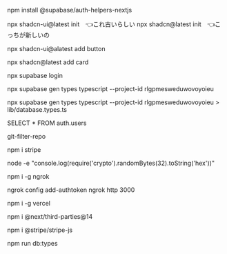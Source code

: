 <!-- supabaseのauth helpersをインストール -->
npm install @supabase/auth-helpers-nextjs


<!-- shad cni -->
npx shadcn-ui@latest init　👈これ古いらしい
npx shadcn@latest init　👈こっちが新しいの
<!-- button -->
npx shadcn-ui@alatest add button
<!-- card -->
npx shadcn@latest add card


<!-- supabase CLI -->
npx supabase login
<!-- supabaseのテーブルの型をCLIで作成する方法 -->
npx supabase gen types typescript --project-id rlgpmesweduwovoyoieu
<!-- リダイレクトでファイルに生成した型を保存する方法 -->
npx supabase gen types typescript --project-id rlgpmesweduwovoyoieu > lib/database.types.ts



<!-- supabaseが管理しているユーザーの情報  -->
SELECT * FROM auth.users

<!-- gitの履歴を完全消去するやつ？ -->
git-filter-repo

<!-- stripeのモジュールをダウンロード -->
npm i stripe

<!-- ランダムな文字列を生成する方法 -->
node -e "console.log(require('crypto').randomBytes(32).toString('hex'))"

<!-- localhost:3000を一時的に外部へ公開する便利なサービス"ngrok"をインストール -->
npm i -g ngrok

<!-- そのngrokを使う方法 -->
<!-- まずは、アクセストークンを追加 -->
ngrok config add-authtoken
ngrok http 3000

<!-- vercelのCLI -->
npm i -g vercel


<!-- youtubeなどのサードパーティ系をいい感じで扱えるようにするやつ -->
<!-- バージョン周り合わせるため公式ではないやつ使用 -->
npm i @next/third-parties@14

<!-- ストライプのリダイレクトさせるモジュールをインストール -->
npm i @stripe/stripe-js


<!-- supabaseの型作成コマンド -->

npm run db:types

